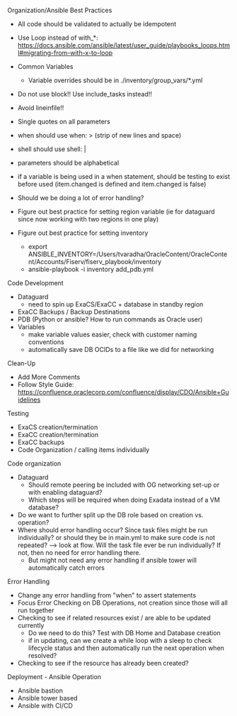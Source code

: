
Organization/Ansible Best Practices
- All code should be validated to actually be idempotent
- Use Loop instead of with_*: https://docs.ansible.com/ansible/latest/user_guide/playbooks_loops.html#migrating-from-with-x-to-loop
- Common Variables
    - Variable overrides should be in ./inventory/group_vars/*.yml
- Do not use block!! Use include_tasks instead!!
- Avoid lineinfile!! 
- Single quotes on all parameters
- when should use when: > (strip of new lines and space)
- shell should use shell: |
- parameters should be alphabetical
- if a variable is being used in a when statement, should be testing to exist before used (item.changed is defined and item.changed is false)


- Should we be doing a lot of error handling?
- Figure out best practice for setting region variable (ie for dataguard since now working with two regions in one play)
- Figure out best practice for setting inventory 
    - export ANSIBLE_INVENTORY=/Users/tvaradha/OracleContent/OracleContent/Accounts/Fiserv/fiserv_playbook/inventory
    - ansible-playbook -i inventory add_pdb.yml

Code Development
- Dataguard
    - need to spin up ExaCS/ExaCC + database in standby region
- ExaCC Backups / Backup Destinations
- PDB (Python or ansible? How to run commands as Oracle user)
- Variables
    - make variable values easier, check with customer naming conventions
    - automatically save DB OCIDs to a file like we did for networking

Clean-Up
- Add More Comments
- Follow Style Guide: https://confluence.oraclecorp.com/confluence/display/CDO/Ansible+Guidelines

Testing
- ExaCS creation/termination
- ExaCC creation/termination
- ExaCC backups
- Code Organization / calling items individually 

Code organization
- Dataguard
    - Should remote peering be included with OG networking set-up or with enabling dataguard?
    - Which steps will be required when doing Exadata instead of a VM database?
- Do we want to further split up the DB role based on creation vs. operation?
- Where should error handling occur? Since task files might be run individually? or should they be in main.yml to make sure code is not repeated? --> look at flow. Will the task file ever be run individually? If not, then no need for error handling there. 
    - But might not need any error handling if ansible tower will automatically catch errors

Error Handling
- Change any error handling from "when" to assert statements
- Focus Error Checking on DB Operations, not creation since those will all run together
- Checking to see if related resources exist / are able to be updated currently 
    - Do we need to do this? Test with DB Home and Database creation
    - if in updating, can we create a while loop with a sleep to check lifecycle status and then automatically run the next 
    operation when resolved?
- Checking to see if the resource has already been created?


Deployment - Ansible Operation 
- Ansible bastion
- Ansible tower based
- Ansible with CI/CD


